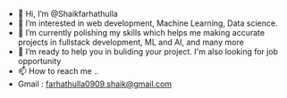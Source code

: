 - 👋 Hi, I’m @Shaikfarhathulla
- 👀 I’m interested in web development, Machine Learning, Data science.
- 🌱 I’m currently polishing my skills which helps me making accurate projects in fullstack development, ML and AI, and many more
- 💞️ I’m ready to help you in buliding your project. I'm also looking for job opportunity
- 📫 How to reach me ..
- Gmail : farhathulla0909.shaik@gmail.com 

<!---
Shaikfarhathulla/Shaikfarhathulla is a ✨ special ✨ repository because its `README.md` (this file) appears on your GitHub profile.
You can click the Preview link to take a look at your changes.
--->
